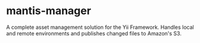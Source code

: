 mantis-manager
==============

A complete asset management solution for the Yii Framework. Handles local and remote environments and publishes changed files to Amazon's S3.
